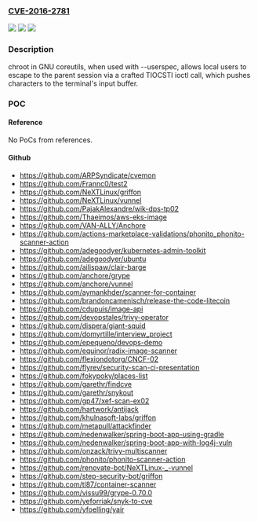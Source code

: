 ### [CVE-2016-2781](https://cve.mitre.org/cgi-bin/cvename.cgi?name=CVE-2016-2781)
![](https://img.shields.io/static/v1?label=Product&message=n%2Fa&color=blue)
![](https://img.shields.io/static/v1?label=Version&message=n%2Fa&color=blue)
![](https://img.shields.io/static/v1?label=Vulnerability&message=n%2Fa&color=brighgreen)

### Description

chroot in GNU coreutils, when used with --userspec, allows local users to escape to the parent session via a crafted TIOCSTI ioctl call, which pushes characters to the terminal's input buffer.

### POC

#### Reference
No PoCs from references.

#### Github
- https://github.com/ARPSyndicate/cvemon
- https://github.com/Frannc0/test2
- https://github.com/NeXTLinux/griffon
- https://github.com/NeXTLinux/vunnel
- https://github.com/PajakAlexandre/wik-dps-tp02
- https://github.com/Thaeimos/aws-eks-image
- https://github.com/VAN-ALLY/Anchore
- https://github.com/actions-marketplace-validations/phonito_phonito-scanner-action
- https://github.com/adegoodyer/kubernetes-admin-toolkit
- https://github.com/adegoodyer/ubuntu
- https://github.com/ailispaw/clair-barge
- https://github.com/anchore/grype
- https://github.com/anchore/vunnel
- https://github.com/aymankhder/scanner-for-container
- https://github.com/brandoncamenisch/release-the-code-litecoin
- https://github.com/cdupuis/image-api
- https://github.com/devopstales/trivy-operator
- https://github.com/dispera/giant-squid
- https://github.com/domyrtille/interview_project
- https://github.com/epequeno/devops-demo
- https://github.com/equinor/radix-image-scanner
- https://github.com/flexiondotorg/CNCF-02
- https://github.com/flyrev/security-scan-ci-presentation
- https://github.com/fokypoky/places-list
- https://github.com/garethr/findcve
- https://github.com/garethr/snykout
- https://github.com/gp47/xef-scan-ex02
- https://github.com/hartwork/antijack
- https://github.com/khulnasoft-labs/griffon
- https://github.com/metapull/attackfinder
- https://github.com/nedenwalker/spring-boot-app-using-gradle
- https://github.com/nedenwalker/spring-boot-app-with-log4j-vuln
- https://github.com/onzack/trivy-multiscanner
- https://github.com/phonito/phonito-scanner-action
- https://github.com/renovate-bot/NeXTLinux-_-vunnel
- https://github.com/step-security-bot/griffon
- https://github.com/tl87/container-scanner
- https://github.com/vissu99/grype-0.70.0
- https://github.com/yeforriak/snyk-to-cve
- https://github.com/yfoelling/yair

